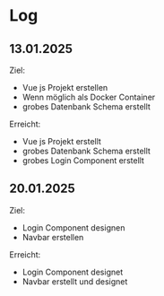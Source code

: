 # Log

## 13.01.2025
Ziel:
- Vue js Projekt erstellen
- Wenn möglich als Docker Container
- grobes Datenbank Schema erstellt 

Erreicht:
- Vue js Projekt erstellt
- grobes Datenbank Schema erstellt
- grobes Login Component erstellt

## 20.01.2025
Ziel:
- Login Component designen
- Navbar erstellen

Erreicht:
- Login Component designet
- Navbar erstellt und designet